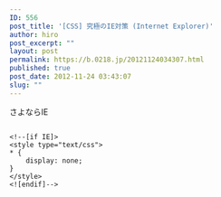 ```yaml
---
ID: 556
post_title: '[CSS] 究極のIE対策 (Internet Explorer)'
author: hiro
post_excerpt: ""
layout: post
permalink: https://b.0218.jp/20121124034307.html
published: true
post_date: 2012-11-24 03:43:07
slug: ""
---
```

さよならIE
<!--more-->
<pre class="language-html"><code>
&lt;!--[if IE]&gt;
&lt;style type=&quot;text/css&quot;&gt;
* {
    display: none; 
}
&lt;/style&gt;
&lt;![endif]--&gt;
</code></pre>